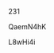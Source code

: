 231
































































QaemN4hK































L8wHi4i

